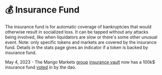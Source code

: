 # 💰 Insurance Fund

The insurance fund is for automatic coverage of bankruptcies that would otherwise result in socialized loss. It can be tapped without any attacks being involved, like when liquidators are slow or there's some other unusual event. Note: only specific tokens and markets are covered by the insurance fund. Details in the stats page gives an indicator if a token is backed by insurance fund.

May 4, 2023 - The Mango Markets [group](https://explorer.solana.com/address/78b8f4cGCwmZ9ysPFMWLaLTkkaYnUjwMJYStWe5RTSSX?cluster=mainnet-beta) [insurance vault](https://explorer.solana.com/address/F1vqFqkZHh5jd5rf8BcEzT8kqfd1snB1adRkayJ9KPNY?cluster=mainnet-beta) now has a 100k$ insurance fund [voted](https://dao.mango.markets/dao/MNGO/proposal/FgiTAY62fgHLrYJi8gmNYZqvpZSUsiz25f18r9Lub9g3) in by the dao.
